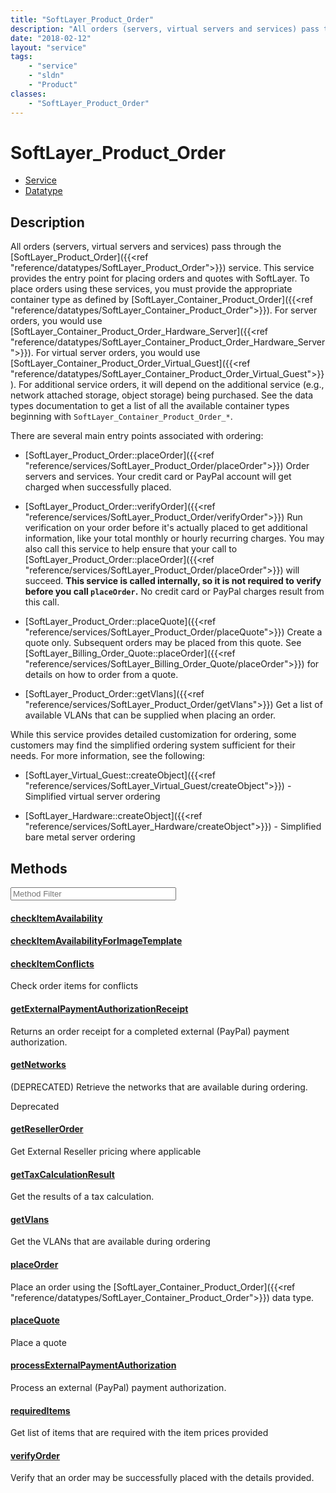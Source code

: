 ```yaml
---
title: "SoftLayer_Product_Order"
description: "All orders (servers, virtual servers and services) pass through the [SoftLayer_Product_Order]({{<ref 'reference/datatype... "
date: "2018-02-12"
layout: "service"
tags:
    - "service"
    - "sldn"
    - "Product"
classes:
    - "SoftLayer_Product_Order"
---
```

# SoftLayer_Product_Order
<div id='service-datatype'>
    <ul id='sldn-reference-tabs'>
    <li id='service'> <a href='/reference/services/SoftLayer_Product_Order' >Service</a></li>    <li id='datatype'> <a href='/reference/datatypes/SoftLayer_Product_Order' >Datatype</a></li>
    </ul>
</div>

## Description


All orders (servers, virtual servers and services) pass through the [SoftLayer_Product_Order]({{<ref "reference/datatypes/SoftLayer_Product_Order">}}) service. This service provides the entry point for placing orders and quotes with SoftLayer. To place orders using these services, you must provide the appropriate container type as defined by [SoftLayer_Container_Product_Order]({{<ref "reference/datatypes/SoftLayer_Container_Product_Order">}}). For server orders, you would use [SoftLayer_Container_Product_Order_Hardware_Server]({{<ref "reference/datatypes/SoftLayer_Container_Product_Order_Hardware_Server">}}). For virtual server orders, you would use [SoftLayer_Container_Product_Order_Virtual_Guest]({{<ref "reference/datatypes/SoftLayer_Container_Product_Order_Virtual_Guest">}}). For additional service orders, it will depend on the additional service (e.g., network attached storage, object storage) being purchased. See the data types documentation to get a list of all the available container types beginning with `SoftLayer_Container_Product_Order_*`. 

There are several main entry points associated with ordering: 

- [SoftLayer_Product_Order::placeOrder]({{<ref "reference/services/SoftLayer_Product_Order/placeOrder">}}) Order servers and services. Your credit card or PayPal account will get charged when successfully placed. 

- [SoftLayer_Product_Order::verifyOrder]({{<ref "reference/services/SoftLayer_Product_Order/verifyOrder">}}) Run verification on your order before it's actually placed to get additional information, like your total monthly or hourly recurring charges. You may also call this service to help ensure that your call to [SoftLayer_Product_Order::placeOrder]({{<ref "reference/services/SoftLayer_Product_Order/placeOrder">}}) will succeed. **This service is called internally, so it is not required to verify before you call `placeOrder`.** No credit card or PayPal charges result from this call. 

- [SoftLayer_Product_Order::placeQuote]({{<ref "reference/services/SoftLayer_Product_Order/placeQuote">}}) Create a quote only. Subsequent orders may be placed from this quote. See [SoftLayer_Billing_Order_Quote::placeOrder]({{<ref "reference/services/SoftLayer_Billing_Order_Quote/placeOrder">}}) for details on how to order from a quote. 

- [SoftLayer_Product_Order::getVlans]({{<ref "reference/services/SoftLayer_Product_Order/getVlans">}}) Get a list of available VLANs that can be supplied when placing an order. 

While this service provides detailed customization for ordering, some customers may find the simplified ordering system sufficient for their needs. For more information, see the following: 

- [SoftLayer_Virtual_Guest::createObject]({{<ref "reference/services/SoftLayer_Virtual_Guest/createObject">}}) - Simplified virtual server ordering 

- [SoftLayer_Hardware::createObject]({{<ref "reference/services/SoftLayer_Hardware/createObject">}}) - Simplified bare metal server ordering 



        
<div id="properties" class="content service-content">

## Methods

<div class="view-filters">
    <div class="clearfix">
        <div class="search-input-box">
            <input placeholder="Method Filter" onkeyup="titleSearch(inputId='edit-combine', divId='method-div', elementClass='method-row')" 
                type="text" id="edit-combine" value="" size="30" maxlength="128" class="form-text">
        </div>
    </div>
</div>

<div id="method-div">

<div class="method-row">

#### [checkItemAvailability](/reference/services/SoftLayer_Product_Order/checkItemAvailability)


</div>

<div class="method-row">

#### [checkItemAvailabilityForImageTemplate](/reference/services/SoftLayer_Product_Order/checkItemAvailabilityForImageTemplate)


</div>

<div class="method-row">

#### [checkItemConflicts](/reference/services/SoftLayer_Product_Order/checkItemConflicts)
Check order items for conflicts

</div>

<div class="method-row">

#### [getExternalPaymentAuthorizationReceipt](/reference/services/SoftLayer_Product_Order/getExternalPaymentAuthorizationReceipt)
Returns an order receipt for a completed external (PayPal) payment authorization.

</div>

<div class="method-row deprecated">

#### [getNetworks](/reference/services/SoftLayer_Product_Order/getNetworks)
(DEPRECATED) Retrieve the networks that are available during ordering.

<span class="deprecation-label">Deprecated  </span>


</div>

<div class="method-row">

#### [getResellerOrder](/reference/services/SoftLayer_Product_Order/getResellerOrder)
Get External Reseller pricing where applicable

</div>

<div class="method-row">

#### [getTaxCalculationResult](/reference/services/SoftLayer_Product_Order/getTaxCalculationResult)
Get the results of a tax calculation.

</div>

<div class="method-row">

#### [getVlans](/reference/services/SoftLayer_Product_Order/getVlans)
Get the VLANs that are available during ordering

</div>

<div class="method-row">

#### [placeOrder](/reference/services/SoftLayer_Product_Order/placeOrder)
Place an order using the [SoftLayer_Container_Product_Order]({{<ref "reference/datatypes/SoftLayer_Container_Product_Order">}}) data type.

</div>

<div class="method-row">

#### [placeQuote](/reference/services/SoftLayer_Product_Order/placeQuote)
Place a quote

</div>

<div class="method-row">

#### [processExternalPaymentAuthorization](/reference/services/SoftLayer_Product_Order/processExternalPaymentAuthorization)
Process an external (PayPal) payment authorization.

</div>

<div class="method-row">

#### [requiredItems](/reference/services/SoftLayer_Product_Order/requiredItems)
Get list of items that are required with the item prices provided

</div>

<div class="method-row">

#### [verifyOrder](/reference/services/SoftLayer_Product_Order/verifyOrder)
Verify that an order may be successfully placed with the details provided.

</div>
</div>

</div>

